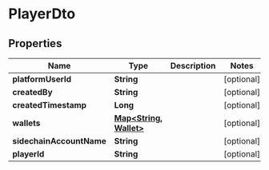 

# PlayerDto

## Properties

Name | Type | Description | Notes
------------ | ------------- | ------------- | -------------
**platformUserId** | **String** |  |  [optional]
**createdBy** | **String** |  |  [optional]
**createdTimestamp** | **Long** |  |  [optional]
**wallets** | [**Map&lt;String, Wallet&gt;**](Wallet.md) |  |  [optional]
**sidechainAccountName** | **String** |  |  [optional]
**playerId** | **String** |  |  [optional]



